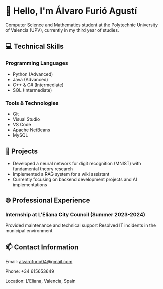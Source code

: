 # 👋 Hello, I'm Álvaro Furió Agustí
Computer Science and Mathematics student at the Polytechnic University of Valencia (UPV), currently in my third year of studies.
<!--
**alvarofurio/alvarofurio** is a ✨ _special_ ✨ repository because its `README.md` (this file) appears on your GitHub profile.

Here are some ideas to get you started:

- 🔭 I’m currently working on ...
- 🌱 I’m currently learning ...
- 👯 I’m looking to collaborate on ...
- 🤔 I’m looking for help with ...
- 💬 Ask me about ...
- 📫 How to reach me: ...
- 😄 Pronouns: ...
- ⚡ Fun fact: ...
-->

## 💻 Technical Skills
### Programming Languages

- Python (Advanced)
- Java (Advanced)
- C++ & C# (Intermediate)
- SQL (Intermediate)

### Tools & Technologies
- Git
- Visual Studio
- VS Code
- Apache NetBeans
- MySQL

## 🚀 Projects

- Developed a neural network for digit recognition (MNIST) with fundamental theory research
- Implemented a RAG system for a wiki assistant
- Currently focusing on backend development projects and AI implementations

## 🌐 Professional Experience
### Internship at L'Eliana City Council (Summer 2023-2024)
Provided maintenance and technical support
Resolved IT incidents in the municipal environment

## 📫 Contact Information
Email: alvarofurio04@gmail.com 

Phone: +34 615653649

Location: L'Eliana, Valencia, Spain
